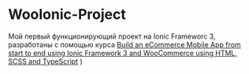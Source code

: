 # WooIonic-Project

Мой первый функционирующий проект на Ionic Frameworc 3, разработаны с помощью курса <a href = "https://www.udemy.com/ionic-3-apps-for-woocommerce-build-an-ecommerce-mobile-app/learn/v4/">Build an eCommerce Mobile App from start to end using Ionic Framework 3 and WooCommerce using HTML, SCSS and TypeScript</a> )
